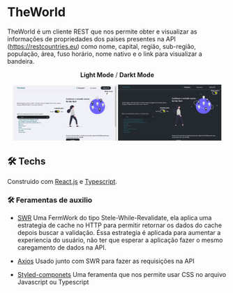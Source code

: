 # TheWorld

TheWorld é um cliente REST que nos permite obter e visualizar as informações de propriedades dos países presentes na API (https://restcountries.eu) como nome, capital, região, sub-região, população, área, fuso horário, nome nativo e o link para visualizar a bandeira.

<p align="center"><b>Light Mode</b> / <b>Darkt Mode</b></p>
<p align="center">
  <img src="https://github.com/arlindojos/theWorld/blob/master/src/styles/images/light-mode.PNG" alt="in Light Mode" width="47%" />
  <img src="https://github.com/arlindojos/theWorld/blob/master/src/styles/images/black-mode.PNG" alt="In Dark Mode" width="47%" />
</p>


## 🛠 Techs
Construido com [React.js](https://pt-br.reactjs.org/) e [Typescript](https://www.typescriptlang.org/).
### 🛠 Feramentas de auxilio 
 - [SWR](https://swr.vercel.app/) Uma FermWork do tipo Stele-While-Revalidate, ela aplica uma estrategia de cache no HTTP para permitir retornar os dados do cache depois buscar a validação. Éssa estrategia é aplicada para aumentar a experiencia do usuário, não ter que esperar a aplicação fazer o mesmo caregamento de dados na API.
 
 
 - [Axios](https://github.com/axios/axios) Usado junto com SWR para fazer as requisições na API
 
 - [Styled-componets](https://github.com/styled-components/styled-components) Uma feramenta que nos permite usar CSS no arquivo Javascript ou Typescript
  
